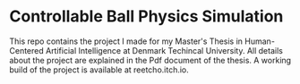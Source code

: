 # Controllable Ball Physics Simulation
This repo contains the project I made for my Master's Thesis in Human-Centered Artificial Intelligence at Denmark Techincal University. All details about the project are explained in the Pdf document of the thesis. A working build of the project is available at reetcho.itch.io.
